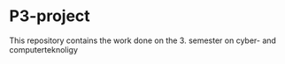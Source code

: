 # P3-project
This repository contains the work done on the 3. semester on cyber- and computerteknoligy
